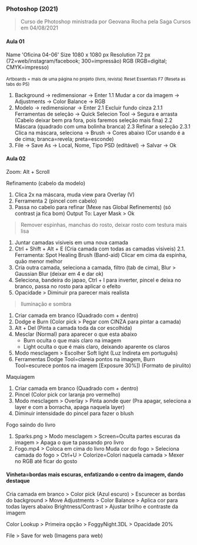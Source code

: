 ### Photoshop (2021)

> Curso de Photoshop ministrada por Geovana Rocha pela Saga Cursos em 04/08/2021

#### Aula 01

Name 'Oficina 04-06'
Size 1080 x 1080 px
Resolution 72 px (72=web/instagram/facebook; 300=impressão)
RGB (RGB=digital; CMYK=impresso)

<small>Artboards = mais de uma página no projeto (livro, revista)</small>
<small>Reset Essentials F7 (Reseta as tabs do PS)</small>

1. Background -> redimensionar -> Enter
    1.1 Mudar a cor da imagem -> Adjustments -> Color Balance -> RGB
2. Modelo -> redimensionar -> Enter
    2.1 Excluir fundo cinza
        2.1.1 Ferramentas de seleção -> Quick Selecion Tool -> Segura e arrasta (Cabelo deixar bem pra fora, pois faremos seleção mais fina)
    2.2 Máscara (quadrado com uma bolinha branca)
    2.3 Refinar a seleção
        2.3.1 Clica na máscara, seleciona -> Brush -> Cores abaixo (Cor usando é a de cima; branca=revela; preta=esconde)
3. File -> Save As -> Local, Nome, Tipo  PSD (editável) -> Salvar -> Ok

#### Aula 02

Zoom: Alt + Scroll

Refinamento (cabelo da modelo)
1. Clica 2x na máscara, muda view para Overlay (V) 
2. Ferramenta 2 (pincel com cabelo)
3. Passa no cabelo para refinar
(Mexe nas Global Refinements) (só contrast ja fica bom)
Output To: Layer Mask > Ok

> Remover espinhas, manchas do rosto, deixar rosto com testura mais lisa
1. Juntar camadas visiveis em uma nova camada
2. Ctrl + Shift + Alt + E (Cria camada com todas as camadas visiveis)
   2.1. Ferramenta: Spot Healing Brush (Band-aid)
   Clicar em cima da espinha, quão menor melhor
3. Cria outra camada, seleciona a camada, filtro (tab de cima), Blur > Gaussian Blur (deixar em 4 e dar ok)
4. Seleciona, bandeira do japao, Ctrl + I para inverter, pincel e deixa no branco, passa no rosto para aplicar o efeito
5. Opacidade > Diminuir pra parecer mais realista

> Iluminação e sombra
1. Criar camada em branco (Quadrado com + dentro)
2. Dodge e Burn (Color pick > Pegar com CINZA para pintar a camada)
3. Alt + Del (Pinta a camada toda da cor escolhida)
4. Mesclar (Normal) para aparecer o que esta abaixo
   - Burn oculta o que mais claro na imagem
   - Light oculta o que é mais claro, deixando aparente os claros
5. Modo mesclagem > Escolher Soft light (Luz Indireta em português)
6. Ferramentas Dodge Tool=clareia pontos na imagem, Burn Tool=escurece pontos na imagem [Exposure 30%]) (Formato de pirulito)

Maquiagem
1. Criar camada em branco (Quadrado com + dentro)
2. Pincel (Color pick cor laranja pro vermelho)
3. Modo mesclagem > Overlay > Pinta aonde quer (Pra apagar, seleciona a layer e com a borracha, apaga naquela layer)
4. Diminuir intensidade do pincel para fazer o blush

Fogo saindo do livro
1. Sparks.png > Modo mesclagem > Screen=Oculta partes escuras da imagem > Apaga o que ta passando pro livro
2. Fogo.mp4 > Coloca em cima do livro 
   Muda cor do fogo > Seleciona camada do fogo > Ctrl+U > Colorize=Colori naquela camada > Mexer no RGB até ficar do gosto

#### Vinheta=bordas mais escuras, enfatizando o centro da imagem, dando destaque

Cria camada em branco > Color pick (Azul escuro) > Escurecer as bordas do background > Move 
Adjustments > Color Balance > Aplica cor para todas layers abaixo
Brightness/Contrast > Ajustar brilho e contraste da imagem

Color Lookup > Primeira opção > FoggyNight.3DL > Opacidade 20%

File > Save for web (Imagens para web)